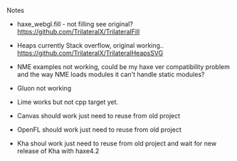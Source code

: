 Notes

- haxe_webgl.fill - not filling see original? https://github.com/TrilateralX/TrilateralFill

- Heaps currently Stack overflow, original working.. https://github.com/TrilateralX/TrilateralHeapsSVG

- NME examples not working, could be my haxe ver compatibility problem and the way NME loads modules it can't handle static modules?

- Gluon not working

- Lime works but not cpp target yet.

- Canvas should work just need to reuse from old project

- OpenFL should work just need to reuse from old project

- Kha shoul work just need to reuse from old project and wait for new release of Kha with haxe4.2
